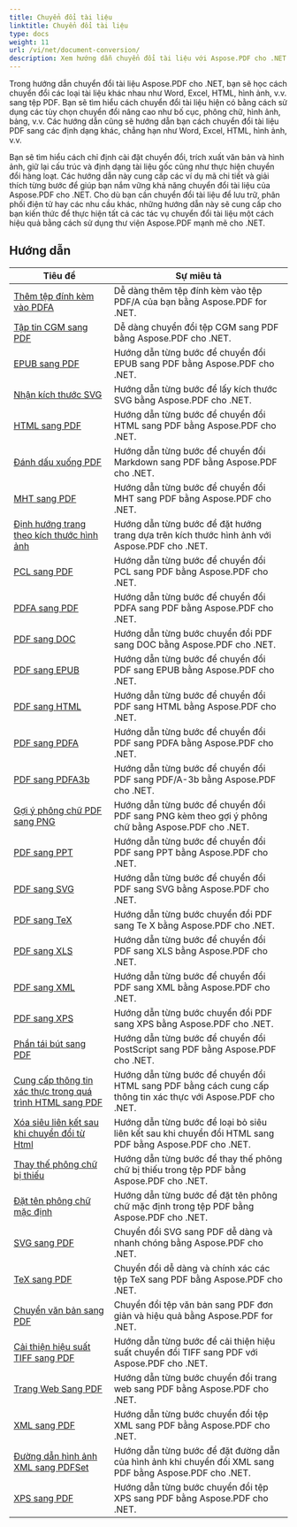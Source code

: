 ```yaml
---
title: Chuyển đổi tài liệu
linktitle: Chuyển đổi tài liệu
type: docs
weight: 11
url: /vi/net/document-conversion/
description: Xem hướng dẫn chuyển đổi tài liệu với Aspose.PDF cho .NET. Dễ dàng chuyển đổi tập tin sang các định dạng khác nhau.
---
```

Trong hướng dẫn chuyển đổi tài liệu Aspose.PDF cho .NET, bạn sẽ học cách chuyển đổi các loại tài liệu khác nhau như Word, Excel, HTML, hình ảnh, v.v. sang tệp PDF. Bạn sẽ tìm hiểu cách chuyển đổi tài liệu hiện có bằng cách sử dụng các tùy chọn chuyển đổi nâng cao như bố cục, phông chữ, hình ảnh, bảng, v.v. Các hướng dẫn cũng sẽ hướng dẫn bạn cách chuyển đổi tài liệu PDF sang các định dạng khác, chẳng hạn như Word, Excel, HTML, hình ảnh, v.v. 

Bạn sẽ tìm hiểu cách chỉ định cài đặt chuyển đổi, trích xuất văn bản và hình ảnh, giữ lại cấu trúc và định dạng tài liệu gốc cũng như thực hiện chuyển đổi hàng loạt. Các hướng dẫn này cung cấp các ví dụ mã chi tiết và giải thích từng bước để giúp bạn nắm vững khả năng chuyển đổi tài liệu của Aspose.PDF cho .NET. Cho dù bạn cần chuyển đổi tài liệu để lưu trữ, phân phối điện tử hay các nhu cầu khác, những hướng dẫn này sẽ cung cấp cho bạn kiến thức để thực hiện tất cả các tác vụ chuyển đổi tài liệu một cách hiệu quả bằng cách sử dụng thư viện Aspose.PDF mạnh mẽ cho .NET.

## Hướng dẫn
| Tiêu đề | Sự miêu tả |
| --- | --- | 
| [Thêm tệp đính kèm vào PDFA](./add-attachment-to-pdfa/) | Dễ dàng thêm tệp đính kèm vào tệp PDF/A của bạn bằng Aspose.PDF for .NET. |  
| [Tập tin CGM sang PDF](./cgm-to-pdf/) | Dễ dàng chuyển đổi tệp CGM sang PDF bằng Aspose.PDF cho .NET. |  
| [EPUB sang PDF](./epub-to-pdf/) | Hướng dẫn từng bước để chuyển đổi EPUB sang PDF bằng Aspose.PDF cho .NET. |  
| [Nhận kích thước SVG](./get-svg-dimensions/) | Hướng dẫn từng bước để lấy kích thước SVG bằng Aspose.PDF cho .NET. |  
| [HTML sang PDF](./html-to-pdf/) | Hướng dẫn từng bước để chuyển đổi HTML sang PDF bằng Aspose.PDF cho .NET. |  
| [Đánh dấu xuống PDF](./markdown-to-pdf/) | Hướng dẫn từng bước để chuyển đổi Markdown sang PDF bằng Aspose.PDF cho .NET. |  
| [MHT sang PDF](./mht-to-pdf/) | Hướng dẫn từng bước để chuyển đổi MHT sang PDF bằng Aspose.PDF cho .NET. |  
| [Định hướng trang theo kích thước hình ảnh](./page-orientation-according-image-dimensions/) | Hướng dẫn từng bước để đặt hướng trang dựa trên kích thước hình ảnh với Aspose.PDF cho .NET. |  
| [PCL sang PDF](./pcl-to-pdf/) | Hướng dẫn từng bước để chuyển đổi PCL sang PDF bằng Aspose.PDF cho .NET. |  
| [PDFA sang PDF](./pdfa-to-pdf/) | Hướng dẫn từng bước để chuyển đổi PDFA sang PDF bằng Aspose.PDF cho .NET. |  
| [PDF sang DOC](./pdf-to-doc/) | Hướng dẫn từng bước chuyển đổi PDF sang DOC bằng Aspose.PDF cho .NET.  |  
| [PDF sang EPUB](./pdf-to-epub/) | Hướng dẫn từng bước để chuyển đổi PDF sang EPUB bằng Aspose.PDF cho .NET. |  
| [PDF sang HTML](./pdf-to-html/) | Hướng dẫn từng bước để chuyển đổi PDF sang HTML bằng Aspose.PDF cho .NET. |  
| [PDF sang PDFA](./pdf-to-pdfa/) | Hướng dẫn từng bước để chuyển đổi PDF sang PDFA bằng Aspose.PDF cho .NET. |  
| [PDF sang PDFA3b](./pdf-to-pdfa3b/) | Hướng dẫn từng bước để chuyển đổi PDF sang PDF/A-3b bằng Aspose.PDF cho .NET. |  
| [Gợi ý phông chữ PDF sang PNG](./pdf-to-png-font-hinting/) | Hướng dẫn từng bước để chuyển đổi PDF sang PNG kèm theo gợi ý phông chữ bằng Aspose.PDF cho .NET. |  
| [PDF sang PPT](./pdf-to-ppt/) | Hướng dẫn từng bước để chuyển đổi PDF sang PPT bằng Aspose.PDF cho .NET. |  
| [PDF sang SVG](./pdf-to-svg/) | Hướng dẫn từng bước để chuyển đổi PDF sang SVG bằng Aspose.PDF cho .NET. |  
| [PDF sang TeX](./pdf-to-tex/) | Hướng dẫn từng bước chuyển đổi PDF sang Te X bằng Aspose.PDF cho .NET. |  
| [PDF sang XLS](./pdf-to-xls/) | Hướng dẫn từng bước để chuyển đổi PDF sang XLS bằng Aspose.PDF cho .NET. |  
| [PDF sang XML](./pdf-to-xml/) | Hướng dẫn từng bước để chuyển đổi PDF sang XML bằng Aspose.PDF cho .NET. |  
| [PDF sang XPS](./pdf-to-xps/) | Hướng dẫn từng bước chuyển đổi PDF sang XPS bằng Aspose.PDF cho .NET. |  
| [Phần tái bút sang PDF](./postscript-to-pdf/) | Hướng dẫn từng bước để chuyển đổi PostScript sang PDF bằng Aspose.PDF cho .NET. |  
| [Cung cấp thông tin xác thực trong quá trình HTML sang PDF](./provide-credentials-during-html-to-pdf/) | Hướng dẫn từng bước để chuyển đổi HTML sang PDF bằng cách cung cấp thông tin xác thực với Aspose.PDF cho .NET. |  
| [Xóa siêu liên kết sau khi chuyển đổi từ Html](./remove-hyperlinks-after-converting-from-html/) | Hướng dẫn từng bước để loại bỏ siêu liên kết sau khi chuyển đổi HTML sang PDF bằng Aspose.PDF cho .NET. |  
| [Thay thế phông chữ bị thiếu](./replace-missing-fonts/) | Hướng dẫn từng bước để thay thế phông chữ bị thiếu trong tệp PDF bằng Aspose.PDF cho .NET. |  
| [Đặt tên phông chữ mặc định](./set-default-font-name/) | Hướng dẫn từng bước để đặt tên phông chữ mặc định trong tệp PDF bằng Aspose.PDF cho .NET. |  
| [SVG sang PDF](./svg-to-pdf/) | Chuyển đổi SVG sang PDF dễ dàng và nhanh chóng bằng Aspose.PDF cho .NET. |  
| [TeX sang PDF](./tex-to-pdf/) | Chuyển đổi dễ dàng và chính xác các tệp TeX sang PDF bằng Aspose.PDF cho .NET. |  
| [Chuyển văn bản sang PDF](./text-to-pdf/) | Chuyển đổi tệp văn bản sang PDF đơn giản và hiệu quả bằng Aspose.PDF for .NET. |  
| [Cải thiện hiệu suất TIFF sang PDF](./tiff-to-pdf-performance-improvement/) | Hướng dẫn từng bước để cải thiện hiệu suất chuyển đổi TIFF sang PDF với Aspose.PDF cho .NET. |  
| [Trang Web Sang PDF](./web-page-to-pdf/) | Hướng dẫn từng bước chuyển đổi trang web sang PDF bằng Aspose.PDF cho .NET. |  
| [XML sang PDF](./xml-to-pdf/) | Hướng dẫn từng bước chuyển đổi tệp XML sang PDF bằng Aspose.PDF cho .NET. |  
| [Đường dẫn hình ảnh XML sang PDFSet](./xml-to-pdfset-image-path/) | Hướng dẫn từng bước để đặt đường dẫn của hình ảnh khi chuyển đổi XML sang PDF bằng Aspose.PDF cho .NET. |  
| [XPS sang PDF](./xps-to-pdf/) | Hướng dẫn từng bước chuyển đổi tệp XPS sang PDF bằng Aspose.PDF cho .NET. |  